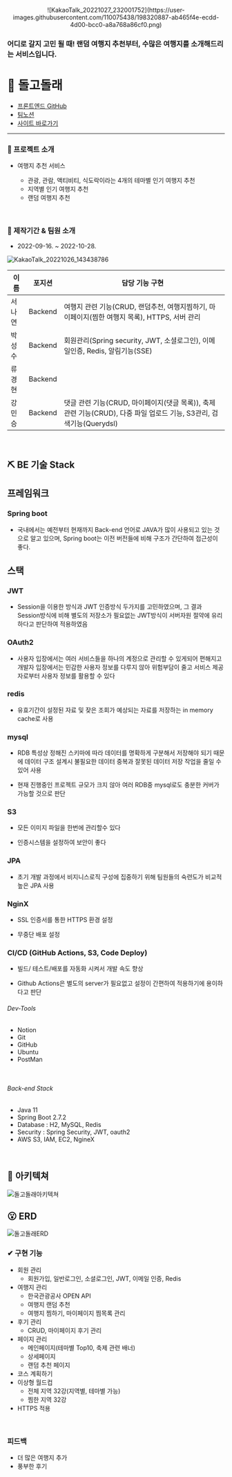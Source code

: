 <p align="center">
  ![KakaoTalk_20221027_232001752](https://user-images.githubusercontent.com/110075438/198320887-ab465f4e-ecdd-4d00-bcc0-a8a768a86cf0.png)
  <h3> 어디로 갈지 고민 될 때! 랜덤 여행지 추천부터, 수많은 여행지를 소개해드리는 서비스입니다. </h3></div>
</p>
<div align="center"></div>

# 🐬 돌고돌래

- [프론트엔드 GitHub](https://github.com/Greendeww/dolgo-dolrae)
- [팀노션](https://www.notion.so/1-695787ebec1e4ecd91a12ff8ae70f7b7)
- [사이트 바로가기](http://dolgo.site/)
---
### 📌 프로젝트 소개
- 여행지 추천 서비스

  - 관광, 관람, 액티비티, 식도락이라는 4개의 테마별 인기 여행지 추천
  - 지역별 인기 여행지 추천
  - 랜덤 여행지 추천
 
<br>

### 📰 제작기간 & 팀원 소개
- 2022-09-16. ~ 2022-10-28.

![KakaoTalk_20221026_143438786](https://user-images.githubusercontent.com/110075438/198321462-8457a883-df7c-4b8c-9c37-ee8e1ad3c983.png)

|이름|포지션|담당 기능 구현|
|------|---|---|
|서나연|Backend|여행지 관련 기능(CRUD, 랜덤추천, 여행지찜하기, 마이페이지(찜한 여행지 목록), HTTPS, 서버 관리|
|박성수|Backend|회원관리(Spring security, JWT, 소셜로그인), 이메일인증, Redis, 알림기능(SSE)|
|류경현|Backend||
|강민승|Backend|댓글 관련 기능(CRUD, 마이페이지(댓글 목록)), 축제 관련 기능(CRUD), 다중 파일 업로드 기능, S3관리, 검색기능(Querydsl)|

<br>

## ⛏ BE 기술 Stack
## 프레임워크

### Spring boot

- 국내에서는 예전부터 현재까지 Back-end 언어로 JAVA가 많이 사용되고 있는 것으로 알고 있으며, Spring boot는 이전 버전들에 비해 구조가 간단하여 접근성이 좋다.

## 스택

### JWT

- Session을 이용한 방식과 JWT 인증방식 두가지를 고민하였으며, 그 결과 Session방식에 비해 별도의 저장소가 필요없는 JWT방식이 서버자원 절약에 유리하다고 판단하여 적용하였음

### OAuth2

- 사용자 입장에서는 여러 서비스들을 하나의 계정으로 관리할 수 있게되어 편해지고 개발자 입장에서는 민감한 사용자 정보를 다루지 않아 위험부담이 줄고 서비스 제공자로부터 사용자 정보를 활용할 수 있다

### redis

- 유효기간이 설정된 자료 및 잦은 조회가 예상되는 자료를 저장하는 in memory cache로 사용

### mysql

- RDB 특성상 정해진 스키마에 따라 데이터를 명확하게 구분해서 저장해야 되기 때문에 데이터 구조 설계시 불필요한 데이터 중복과 잘못된 데이터 저장 작업을 줄일 수 있어 사용

- 현재 진행중인 프로젝트 규모가 크지 않아 여러 RDB중 mysql로도 충분한 커버가 가능할 것으로 판단

### S3

- 모든 이미지 파일을 한번에 관리할수 있다

- 인증시스템을 설정하여 보안이 좋다

### JPA

- 초기 개발 과정에서 비지니스로직 구성에 집중하기 위해 팀원들의 숙련도가 비교적 높은 JPA 사용

### NginX

- SSL 인증서를 통한 HTTPS 환경 설정

- 무중단 배포 설정

### CI/CD (GitHub Actions, S3, Code Deploy)

- 빌드/ 테스트/배포를 자동화 시켜서 개발 속도 향상

- Github Actions은 별도의 server가 필요없고 설정이 간편하여 적용하기에 용이하다고 판단

###### Dev-Tools
- Notion
- Git
- GitHub
- Ubuntu
- PostMan

<br>

###### Back-end Stack
- Java 11
- Spring Boot 2.7.2
- Database : H2, MySQL, Redis
- Security : Spring Security, JWT, oauth2
- AWS S3, IAM, EC2, NgineX

<br>

## 🙂 아키텍쳐

![돌고돌래아키텍쳐](https://user-images.githubusercontent.com/110075438/194560203-edea3aaf-e428-466c-9ec9-89933c233875.PNG)

## 😮 ERD

![돌고돌래ERD](https://user-images.githubusercontent.com/110075438/194560469-5808c58a-73a1-40a0-9d45-cf054450eaa3.PNG)

### ✔ 구현 기능

- 회원 관리
  - 회원가입, 일반로그인, 소셜로그인, JWT, 이메일 인증, Redis
- 여행지 관리
  - 한국관광공사 OPEN API
  - 여행지 랜덤 추천
  - 여행지 찜하기, 마이페이지 찜목록 관리
- 후기 관리
  - CRUD, 마이페이지 후기 관리
- 페이지 관리
  - 메인페이지(테마별 Top10, 축제 관련 배너)
  - 상세페이지
  - 랜덤 추천 페이지
- 코스 계획하기
- 이상형 월드컵
  - 전체 지역 32강(지역별, 테마별 가능)
  - 찜한 지역 32강
- HTTPS 적용

<br>

### 피드백
 - 더 많은 여행지 추가
 - 풍부한 후기



